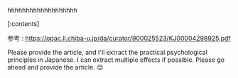 

hhhhhhhhhhhhhhhhhhh
    
[:contents]

参考 : https://opac.ll.chiba-u.jp/da/curator/900025523/KJ00004298925.pdf

Please provide the article, and I'll extract the practical psychological principles in Japanese. I can extract multiple effects if possible. Please go ahead and provide the article. 😊

    